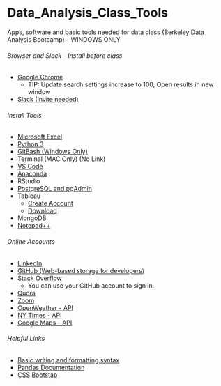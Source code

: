 # Data_Analysis_Class_Tools
Apps, software and basic tools needed for data class (Berkeley Data Analysis Bootcamp) - WINDOWS ONLY
###### Browser and Slack - Install before class
- [Google Chrome](https://www.google.com/chrome/)
  - TIP: Update search settings increase to 100, Open results in new window 
- [Slack (Invite needed)](https://slack.com/)  
###### Install Tools
- [Microsoft Excel](https://www.microsoft.com/en-us/microsoft-365/excel)
- [Python 3](https://www.python.org/downloads/)
- [GitBash (Windows Only)](https://gitforwindows.org/)
- Terminal (MAC Only) (No Link)
- [VS Code](https://code.visualstudio.com/download)
- [Anaconda](https://anaconda.cloud/tutorials/getting-started-with-anaconda-individual-edition%3Fsource%3Dwin_installer)
- RStudio 
- [PostgreSQL and pgAdmin](https://www.enterprisedb.com/downloads/postgres-postgresql-downloads)
- Tableau
  - [Create Account](https://public.tableau.com/en-us/s/)
  - [Download](https://www.tableau.com/products/public/download)
- MongoDB
- [Notepad++](https://notepad-plus-plus.org/downloads/)
###### Online Accounts
- [LinkedIn](https://www.linkedin.com/)
- [GitHub (Web-based storage for developers)](https://github.com/)
- [Stack Overflow](https://stackoverflow.com/)
  - You can use your GitHub account to sign in.
- [Quora](https://www.quora.com/)  
- [Zoom](https://zoom.us/)
- [OpenWeather - API](https://home.openweathermap.org/users/sign_up)
- [NY Times - API](https://developer.nytimes.com/accounts/create)
- [Google Maps - API](https://console.cloud.google.com/google/maps-apis/)

###### Helpful Links
- [Basic writing and formatting syntax](https://docs.github.com/en/get-started/writing-on-github/getting-started-with-writing-and-formatting-on-github/basic-writing-and-formatting-syntax)
- [Pandas Documentation](https://pandas.pydata.org/docs/dev/index.html)
- [CSS Bootstap](https://getbootstrap.com/docs/3.3/css/)


